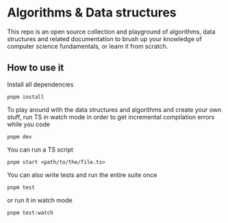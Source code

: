 # Algorithms & Data structures

This repo is an open source collection and playground of algorithms, data structures and related documentation to brush up your knowledge of computer science fundamentals, or learn it from scratch.

## How to use it

Install all dependencies

```
pnpm install
```

To play around with the data structures and algorithms and create your own stuff, run TS in watch mode in order to get incremental compilation errors while you code

```
pnpm dev
```

You can run a TS script

```
pnpm start <path/to/the/file.ts>
```

You can also write tests and run the entire suite once

```
pnpm test
```

or run it in watch mode

```
pnpm test:watch
```
